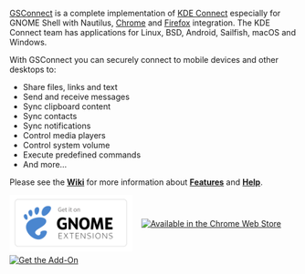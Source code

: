 [GSConnect][ego] is a complete implementation of [KDE Connect][kdeconnect]
especially for GNOME Shell with Nautilus, [Chrome][chrome] and
[Firefox][firefox] integration. The KDE Connect team has applications for Linux,
BSD, Android, Sailfish, macOS and Windows.

With GSConnect you can securely connect to mobile devices and other desktops to:

* Share files, links and text
* Send and receive messages
* Sync clipboard content
* Sync contacts
* Sync notifications
* Control media players
* Control system volume
* Execute predefined commands
* And more…

Please see the **[Wiki][wiki]** for more information about
**[Features][features]** and **[Help][help]**.

[<img src="https://raw.githubusercontent.com/andyholmes/gnome-shell-extensions-badge/master/get-it-on-ego.svg?sanitize=true" alt="Get it on GNOME Extensions" height="100" align="middle">][ego] [<img alt="Available in the Chrome Web Store" src="https://storage.googleapis.com/chrome-gcs-uploader.appspot.com/image/WlD8wC6g8khYWPJUsQceQkhXSlv1/UV4C4ybeBTsZt43U4xis.png" align="middle" hspace="12"/>][chrome] [<img src="https://addons.cdn.mozilla.net/static/img/addons-buttons/AMO-button_1.png" alt="Get the Add-On" align="middle">][firefox]

[ego]: https://extensions.gnome.org/extension/1319/gsconnect/
[chrome]: https://chrome.google.com/webstore/detail/gsconnect/jfnifeihccihocjbfcfhicmmgpjicaec
[firefox]: https://addons.mozilla.org/firefox/addon/gsconnect/
[kdeconnect]: https://userbase.kde.org/KDEConnect
[wiki]: https://github.com/andyholmes/gnome-shell-extension-gsconnect/wiki/
[features]: https://github.com/andyholmes/gnome-shell-extension-gsconnect/wiki/Features
[help]: https://github.com/andyholmes/gnome-shell-extension-gsconnect/wiki/Help
